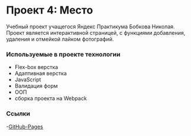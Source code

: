 # Проект 4: Место

Учебный проект учащегося Яндекс Практикума Бобкова Николая.
Проект является интерактивной страницей, с функциями добавления, удаления и отмейкой лайком фотографий.

### Используемые в проекте технологии

- Flex-box верстка
- Адаптивная верстка
- JavaScript
- Валидация форм
- ООП
- сборка проекта на Webpack

### Ссылки

-[GitHub-Pages](https://zealot89.github.io/mesto/index.html)
